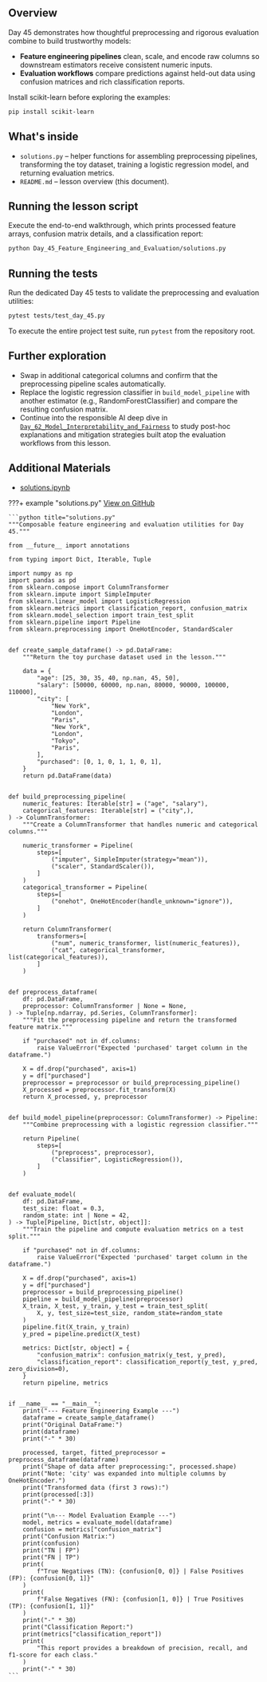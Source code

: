 ## Overview

Day 45 demonstrates how thoughtful preprocessing and rigorous evaluation
combine to build trustworthy models:

- **Feature engineering pipelines** clean, scale, and encode raw columns so
  downstream estimators receive consistent numeric inputs.
- **Evaluation workflows** compare predictions against held-out data using
  confusion matrices and rich classification reports.

Install scikit-learn before exploring the examples:

```bash
pip install scikit-learn
```

## What's inside

- `solutions.py` – helper functions for assembling preprocessing pipelines,
  transforming the toy dataset, training a logistic regression model, and
  returning evaluation metrics.
- `README.md` – lesson overview (this document).

## Running the lesson script

Execute the end-to-end walkthrough, which prints processed feature arrays,
confusion matrix details, and a classification report:

```bash
python Day_45_Feature_Engineering_and_Evaluation/solutions.py
```

## Running the tests

Run the dedicated Day 45 tests to validate the preprocessing and evaluation
utilities:

```bash
pytest tests/test_day_45.py
```

To execute the entire project test suite, run `pytest` from the repository
root.

## Further exploration

- Swap in additional categorical columns and confirm that the preprocessing
  pipeline scales automatically.
- Replace the logistic regression classifier in `build_model_pipeline` with
  another estimator (e.g., RandomForestClassifier) and compare the resulting
  confusion matrix.
- Continue into the responsible AI deep dive in
  [`Day_62_Model_Interpretability_and_Fairness`](https://github.com/saint2706/Coding-For-MBA/blob/main/Day_62_Model_Interpretability_and_Fairness/README.md)
  to study post-hoc explanations and mitigation strategies built atop the
  evaluation workflows from this lesson.

## Additional Materials

- [solutions.ipynb](https://github.com/saint2706/Coding-For-MBA/blob/main/Day_45_Feature_Engineering_and_Evaluation/solutions.ipynb)

???+ example "solutions.py"
    [View on GitHub](https://github.com/saint2706/Coding-For-MBA/blob/main/Day_45_Feature_Engineering_and_Evaluation/solutions.py)

    ```python title="solutions.py"
    """Composable feature engineering and evaluation utilities for Day 45."""

    from __future__ import annotations

    from typing import Dict, Iterable, Tuple

    import numpy as np
    import pandas as pd
    from sklearn.compose import ColumnTransformer
    from sklearn.impute import SimpleImputer
    from sklearn.linear_model import LogisticRegression
    from sklearn.metrics import classification_report, confusion_matrix
    from sklearn.model_selection import train_test_split
    from sklearn.pipeline import Pipeline
    from sklearn.preprocessing import OneHotEncoder, StandardScaler


    def create_sample_dataframe() -> pd.DataFrame:
        """Return the toy purchase dataset used in the lesson."""

        data = {
            "age": [25, 30, 35, 40, np.nan, 45, 50],
            "salary": [50000, 60000, np.nan, 80000, 90000, 100000, 110000],
            "city": [
                "New York",
                "London",
                "Paris",
                "New York",
                "London",
                "Tokyo",
                "Paris",
            ],
            "purchased": [0, 1, 0, 1, 1, 0, 1],
        }
        return pd.DataFrame(data)


    def build_preprocessing_pipeline(
        numeric_features: Iterable[str] = ("age", "salary"),
        categorical_features: Iterable[str] = ("city",),
    ) -> ColumnTransformer:
        """Create a ColumnTransformer that handles numeric and categorical columns."""

        numeric_transformer = Pipeline(
            steps=[
                ("imputer", SimpleImputer(strategy="mean")),
                ("scaler", StandardScaler()),
            ]
        )
        categorical_transformer = Pipeline(
            steps=[
                ("onehot", OneHotEncoder(handle_unknown="ignore")),
            ]
        )

        return ColumnTransformer(
            transformers=[
                ("num", numeric_transformer, list(numeric_features)),
                ("cat", categorical_transformer, list(categorical_features)),
            ]
        )


    def preprocess_dataframe(
        df: pd.DataFrame,
        preprocessor: ColumnTransformer | None = None,
    ) -> Tuple[np.ndarray, pd.Series, ColumnTransformer]:
        """Fit the preprocessing pipeline and return the transformed feature matrix."""

        if "purchased" not in df.columns:
            raise ValueError("Expected 'purchased' target column in the dataframe.")

        X = df.drop("purchased", axis=1)
        y = df["purchased"]
        preprocessor = preprocessor or build_preprocessing_pipeline()
        X_processed = preprocessor.fit_transform(X)
        return X_processed, y, preprocessor


    def build_model_pipeline(preprocessor: ColumnTransformer) -> Pipeline:
        """Combine preprocessing with a logistic regression classifier."""

        return Pipeline(
            steps=[
                ("preprocess", preprocessor),
                ("classifier", LogisticRegression()),
            ]
        )


    def evaluate_model(
        df: pd.DataFrame,
        test_size: float = 0.3,
        random_state: int | None = 42,
    ) -> Tuple[Pipeline, Dict[str, object]]:
        """Train the pipeline and compute evaluation metrics on a test split."""

        if "purchased" not in df.columns:
            raise ValueError("Expected 'purchased' target column in the dataframe.")

        X = df.drop("purchased", axis=1)
        y = df["purchased"]
        preprocessor = build_preprocessing_pipeline()
        pipeline = build_model_pipeline(preprocessor)
        X_train, X_test, y_train, y_test = train_test_split(
            X, y, test_size=test_size, random_state=random_state
        )
        pipeline.fit(X_train, y_train)
        y_pred = pipeline.predict(X_test)

        metrics: Dict[str, object] = {
            "confusion_matrix": confusion_matrix(y_test, y_pred),
            "classification_report": classification_report(y_test, y_pred, zero_division=0),
        }
        return pipeline, metrics


    if __name__ == "__main__":
        print("--- Feature Engineering Example ---")
        dataframe = create_sample_dataframe()
        print("Original DataFrame:")
        print(dataframe)
        print("-" * 30)

        processed, target, fitted_preprocessor = preprocess_dataframe(dataframe)
        print("Shape of data after preprocessing:", processed.shape)
        print("Note: 'city' was expanded into multiple columns by OneHotEncoder.")
        print("Transformed data (first 3 rows):")
        print(processed[:3])
        print("-" * 30)

        print("\n--- Model Evaluation Example ---")
        model, metrics = evaluate_model(dataframe)
        confusion = metrics["confusion_matrix"]
        print("Confusion Matrix:")
        print(confusion)
        print("TN | FP")
        print("FN | TP")
        print(
            f"True Negatives (TN): {confusion[0, 0]} | False Positives (FP): {confusion[0, 1]}"
        )
        print(
            f"False Negatives (FN): {confusion[1, 0]} | True Positives (TP): {confusion[1, 1]}"
        )
        print("-" * 30)
        print("Classification Report:")
        print(metrics["classification_report"])
        print(
            "This report provides a breakdown of precision, recall, and f1-score for each class."
        )
        print("-" * 30)
    ```
